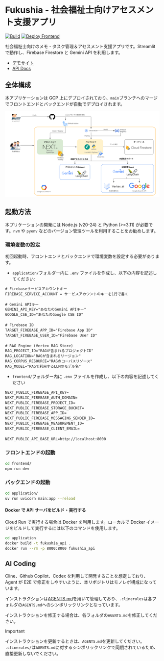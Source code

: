 # Fukushia - 社会福祉士向けアセスメント支援アプリ

[![Build](https://github.com/teritamas/fukushia/actions/workflows/ci.yml/badge.svg)](https://github.com/teritamas/fukushia/actions/workflows/ci.yml)
[![Deploy Frontend](https://github.com/teritamas/fukushia/actions/workflows/firebase-hosting-merge.yml/badge.svg)](https://github.com/teritamas/fukushia/actions/workflows/firebase-hosting-merge.yml)

社会福祉士向けのメモ・タスク管理＆アセスメント支援アプリです。Streamlit で動作し、Firebase Firestore と Gemini API を利用します。

- [デモサイト](https://tritama-e20cf.web.app/)
- [API Docs](https://fukushia-assistant-backend-667712908416.europe-west1.run.app/docs)

## 全体構成

本アプリケーションは GCP 上にデプロイされており、`main`ブランチへのマージでフロントエンドとバックエンドが自動でデプロイされます。

![構成図](./docs/architecture.png)

## 起動方法

本プリケーションの開発には Node.js (v20-24) と Python (>=3.11) が必要です。`nvm` や `pyenv` などのバージョン管理ツールを利用することをお勧めします。

### 環境変数の設定

初回起動時、フロントエンドとバックエンドで環境変数を設定する必要があります。

- `application/`フォルダー内に `.env` ファイルを作成し、以下の内容を記述してください:

```txt
# Firebaseサービスアカウントキー
FIREBASE_SERVICE_ACCOUNT = サービスアカウントのキーを1行で書く

# Gemini APIキー
GEMINI_API_KEY="あなたのGemini APIキー"
GOOGLE_CSE_ID="あなたのGoogle CSE ID"

# Firebase ID
TARGET_FIREBASE_APP_ID="Firebase App ID"
TARGET_FIREBASE_USER_ID="Firebase User ID"

# RAG Engine (Vertex RAG Store)
RAG_PROJECT_ID="RAGが含まれるプロジェクトID"
RAG_LOCATION="RAGが含まれるリージョン"
RAG_CORPUS_RESOURCE="RAGのコーパスリソース"
RAG_MODEL="RAGで利用するLLMのモデル名"
```

- `frontend/`フォルダー内に `.env` ファイルを作成し、以下の内容を記述してください

```txt
NEXT_PUBLIC_FIREBASE_API_KEY=
NEXT_PUBLIC_FIREBASE_AUTH_DOMAIN=
NEXT_PUBLIC_FIREBASE_PROJECT_ID=
NEXT_PUBLIC_FIREBASE_STORAGE_BUCKET=
NEXT_PUBLIC_FIREBASE_APP_ID=
NEXT_PUBLIC_FIREBASE_MESSAGING_SENDER_ID=
NEXT_PUBLIC_FIREBASE_MEASUREMENT_ID=
NEXT_PUBLIC_FIREBASE_CLIENT_EMAIL=

NEXT_PUBLIC_API_BASE_URL=http://localhost:8000
```

### フロントエンドの起動

```sh
cd frontend/
npm run dev
```

### バックエンドの起動

```sh
cd application/
uv run uvicorn main:app --reload
```

#### Docker で API サーバをビルド・実行する

Cloud Run で実行する場合は Docker を利用します。ローカルで Docker イメージをビルドして実行するには以下のコマンドを使用します。

```sh
cd application
docker build -t fukushia_api .
docker run --rm -p 8000:8000 fukushia_api
```

## AI Coding

Cline、Github Copilot、Codex を利用して開発することを想定しており、Agent が E2E で修正をしやすいように、本リポジトリはモノレポ構成になっています。

インストラクションは[AGENTS.md](https://agents.md/)を用いて管理しており、`.clinerules`は各フォルダの`AGENTS.md`へのシンボリックリンクとなっています。

インストラクションを修正する場合は、各フォルダの`AGENTS.md`を修正してください。

> [!IMPORTANT]
> インストラクションを更新するときは、`AGENTS.md`を更新してください。  
> `.clinerules/`は`AGENTS.md`に対するシンボリックリンクで同期されているため、直接更新しないでください。
